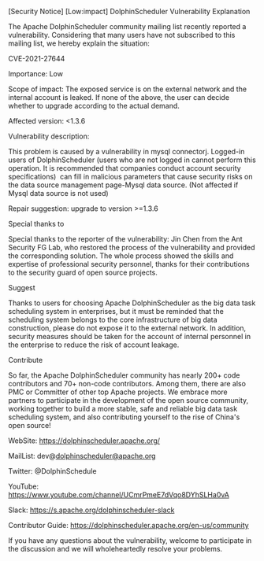 [Security Notice] [Low:impact] DolphinScheduler Vulnerability Explanation

The Apache DolphinScheduler community mailing list recently reported a vulnerability. Considering that many users have not subscribed to this mailing list, we hereby explain the situation:

CVE-2021-27644

Importance: Low

Scope of impact: The exposed service is on the external network and the internal account is leaked. If none of the above, the user can decide whether to upgrade according to the actual demand.

Affected version: <1.3.6

Vulnerability description:

This problem is caused by a vulnerability in mysql connectorj. Logged-in users of DolphinScheduler (users who are not logged in cannot perform this operation. It is recommended that companies conduct account security specifications)  can fill in malicious parameters that cause security risks on the data source management page-Mysql data source. (Not affected if Mysql data source is not used)

Repair suggestion: upgrade to version >=1.3.6

Special thanks to

Special thanks to the reporter of the vulnerability: Jin Chen from the Ant Security FG Lab, who restored the process of the vulnerability and provided the corresponding solution. The whole process showed the skills and expertise of professional security personnel, thanks for their contributions to the security guard of open source projects.

Suggest

Thanks to users for choosing Apache DolphinScheduler as the big data task scheduling system in enterprises, but it must be reminded that the scheduling system belongs to the core infrastructure of big data construction, please do not expose it to the external network. In addition, security measures should be taken for the account of internal personnel in the enterprise to reduce the risk of account leakage.

Contribute

So far, the Apache DolphinScheduler community has nearly 200+ code contributors and 70+ non-code contributors. Among them, there are also PMC or Committer of other top Apache projects. We embrace more partners to participate in the development of the open source community, working together to build a more stable, safe and reliable big data task scheduling system, and also contributing yourself to the rise of China's open source!

WebSite: https://dolphinscheduler.apache.org/

MailList: dev@dolphinscheduler@apache.org

Twitter: @DolphinSchedule

YouTube: https://www.youtube.com/channel/UCmrPmeE7dVqo8DYhSLHa0vA

Slack: https://s.apache.org/dolphinscheduler-slack

Contributor Guide: https://dolphinscheduler.apache.org/en-us/community

If you have any questions about the vulnerability, welcome to participate in the discussion and we will wholeheartedly resolve your problems.
